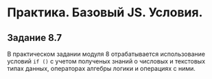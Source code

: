 # Практика. Базовый JS. Условия. #
## Задание 8.7 ##

В практическом задании модуля 8 отрабатывается использование условий `if ()` с учетом полученых знаний о числовых и текстовых типах данных, операторах алгебры логики и операциях с ними.